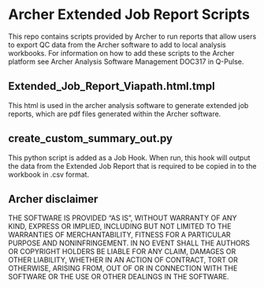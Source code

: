 # Archer Extended Job Report Scripts
This repo contains scripts provided by Archer to run reports that allow users to export QC data from the Archer software to add to local analysis workbooks.
For information on how to add these scripts to the Archer platform see Archer Analysis Software Management DOC317 in Q-Pulse.

## Extended_Job_Report_Viapath.html.tmpl
This html is used in the archer analysis software to generate extended job reports, which are pdf files generated within the Archer software.

## create_custom_summary_out.py
This python script is added as a Job Hook. When run, this hook will output the data from the Extended Job Report that is required to be copied in to the workbook in .csv format.

## Archer disclaimer
THE SOFTWARE IS PROVIDED “AS IS”, WITHOUT WARRANTY OF ANY KIND, EXPRESS OR IMPLIED, INCLUDING BUT NOT LIMITED TO THE WARRANTIES OF MERCHANTABILITY, FITNESS FOR A PARTICULAR PURPOSE AND NONINFRINGEMENT. IN NO EVENT SHALL THE AUTHORS OR COPYRIGHT HOLDERS BE LIABLE FOR ANY CLAIM, DAMAGES OR OTHER LIABILITY, WHETHER IN AN ACTION OF CONTRACT, TORT OR OTHERWISE, ARISING FROM, OUT OF OR IN CONNECTION WITH THE SOFTWARE OR THE USE OR OTHER DEALINGS IN THE SOFTWARE.